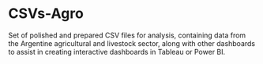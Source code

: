 # CSVs-Agro
Set of polished and prepared CSV files for analysis, containing data from the Argentine agricultural and livestock sector, along with other dashboards to assist in creating interactive dashboards in Tableau or Power BI.
